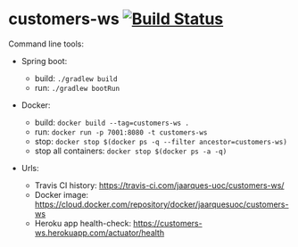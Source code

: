 # customers-ws [![Build Status](https://travis-ci.com/jaarques-uoc/customers-ws.svg?branch=master)](https://travis-ci.com/jaarques-uoc/customers-ws)

Command line tools:
* Spring boot:
    * build: `./gradlew build`
    * run: `./gradlew bootRun`
* Docker:
    * build: `docker build --tag=customers-ws .`
    * run: `docker run -p 7001:8080 -t customers-ws`
    * stop: `docker stop $(docker ps -q --filter ancestor=customers-ws)`
    * stop all containers: `docker stop $(docker ps -a -q)`

* Urls:
    * Travis CI history: https://travis-ci.com/jaarques-uoc/customers-ws/
    * Docker image: https://cloud.docker.com/repository/docker/jaarquesuoc/customers-ws
    * Heroku app health-check: https://customers-ws.herokuapp.com/actuator/health